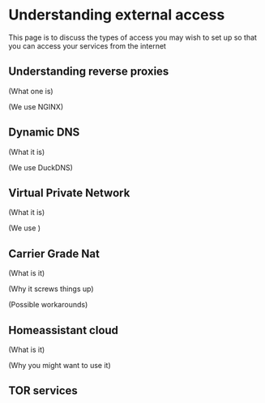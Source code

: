 # Understanding external access

This page is to discuss the types of access you may wish to set up so that you can access your services from the internet

## Understanding reverse proxies

(What one is)

(We use NGINX)

## Dynamic DNS

(What it is)

(We use DuckDNS)

## Virtual Private Network

(What it is)

(We use )

## Carrier Grade Nat

(What is it)

(Why it screws things up)

(Possible workarounds)

## Homeassistant cloud

(What is it)

(Why you might want to use it)

## TOR services
